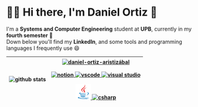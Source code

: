 # 🧑‍💻 Hi there, I'm Daniel Ortiz 👋

I'm a **Systems and Computer Engineering** student at **UPB**, currently in my **fourth semester** 🤩
<br>
Down below you'll find my **LinkedIn**, and some tools and programming languages I frequently use 😄 

| ![github stats](https://github-readme-stats.vercel.app/api/top-langs/?username=dano796&theme=dark) | <a href="https://linkedin.com/in/daniel-ortiz-aristizábal" target="blank"><img align="center" src="https://raw.githubusercontent.com/rahuldkjain/github-profile-readme-generator/master/src/images/icons/Social/linked-in-alt.svg" alt="daniel-ortiz-aristizábal" height="30" width="40" /></a> <br><br> <a href=""> <img src="https://cdn.jsdelivr.net/gh/devicons/devicon@latest/icons/notion/notion-original.svg" alt="notion" width="40" height="40"/> </a> <a href=""> <img src="https://cdn.jsdelivr.net/gh/devicons/devicon@latest/icons/vscode/vscode-original.svg" alt="vscode" width="40" height="40"/> </a> <a href=""> <img src="https://cdn.jsdelivr.net/gh/devicons/devicon@latest/icons/visualstudio/visualstudio-original.svg" alt="visual studio" width="40" height="40"/> </a> <br><br> <a href=""> <img src="https://raw.githubusercontent.com/devicons/devicon/master/icons/java/java-original.svg" alt="java" width="40" height="40"/> </a> <a href=""> <img src="https://cdn.jsdelivr.net/gh/devicons/devicon@latest/icons/csharp/csharp-original.svg" alt="csharp" width="40" height="40"/> |
|:---:|:---:|

<!--
**dano796/dano796** is a ✨ _special_ ✨ repository because its `README.md` (this file) appears on your GitHub profile.

Here are some ideas to get you started:

- 🔭 I’m currently working on ...
- 🌱 I’m currently learning ...
- 👯 I’m looking to collaborate on ...
- 🤔 I’m looking for help with ...
- 💬 Ask me about ...
- 📫 How to reach me: ...
- 😄 Pronouns: ...
- ⚡ Fun fact: ...
- References:
  https://github.com/alexandresanlim
  https://github.com/alexandresanlim/Badges4-README.md-Profile
  https://hendrasob.github.io/badges/
-->
